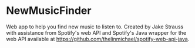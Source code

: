 # NewMusicFinder
Web app to help you find new music to listen to. Created by Jake Strauss with assistance from Spotify's web API and Spotify's Java wrapper for the web API available at https://github.com/thelinmichael/spotify-web-api-java.

